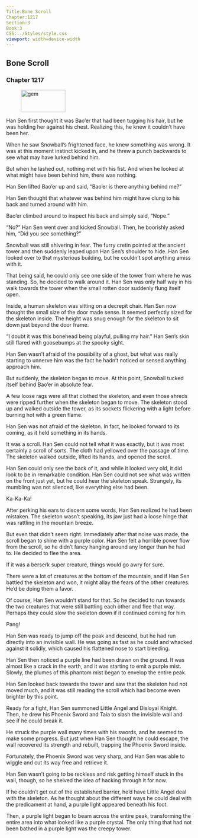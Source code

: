 ```yaml
---
Title:Bone Scroll 
Chapter:1217 
Section:3 
Book:3 
CSS:../Styles/style.css 
viewport: width=device-width
---
```

  
## Bone Scroll
### Chapter 1217
  
<figure>
	<img src="../Images/gem.gif" alt="gem" id="gem" width="120" height="60" />
</figure>
  

  
Han Sen first thought it was Bao’er that had been tugging his hair, but he was holding her against his chest. Realizing this, he knew it couldn’t have been her.

When he saw Snowball’s frightened face, he knew something was wrong. It was at this moment instinct kicked in, and he threw a punch backwards to see what may have lurked behind him.

But when he lashed out, nothing met with his fist. And when he looked at what might have been behind him, there was nothing.

Han Sen lifted Bao’er up and said, “Bao’er is there anything behind me?”

Han Sen thought that whatever was behind him might have clung to his back and turned around with him.

Bao’er climbed around to inspect his back and simply said, “Nope.”

“No?” Han Sen went over and kicked Snowball. Then, he boorishly asked him, “Did you see something?”

Snowball was still shivering in fear. The furry cretin pointed at the ancient tower and then suddenly leaped upon Han Sen’s shoulder to hide. Han Sen looked over to that mysterious building, but he couldn’t spot anything amiss with it.

That being said, he could only see one side of the tower from where he was standing. So, he decided to walk around it. Han Sen was only half way in his walk towards the tower when the small rotten door suddenly flung itself open.

Inside, a human skeleton was sitting on a decrepit chair. Han Sen now thought the small size of the door made sense. It seemed perfectly sized for the skeleton inside. The height was snug enough for the skeleton to sit down just beyond the door frame.

“I doubt it was this bonehead being playful, pulling my hair.” Han Sen’s skin still flared with goosebumps at the spooky sight.

Han Sen wasn’t afraid of the possibility of a ghost, but what was really starting to unnerve him was the fact he hadn’t noticed or sensed anything approach him.

But suddenly, the skeleton began to move. At this point, Snowball tucked itself behind Bao’er in absolute fear.

A few loose rags were all that clothed the skeleton, and even those shreds were ripped further when the skeleton began to move. The skeleton stood up and walked outside the tower, as its sockets flickering with a light before burning hot with a green flame.

Han Sen was not afraid of the skeleton. In fact, he looked forward to its coming, as it held something in its hands.

It was a scroll. Han Sen could not tell what it was exactly, but it was most certainly a scroll of sorts. The cloth had yellowed over the passage of time. The skeleton walked outside, lifted its hands, and opened the scroll.

Han Sen could only see the back of it, and while it looked very old, it did look to be in remarkable condition. Han Sen could not see what was written on the front just yet, but he could hear the skeleton speak. Strangely, its mumbling was not silenced, like everything else had been.

Ka-Ka-Ka!

After perking his ears to discern some words, Han Sen realized he had been mistaken. The skeleton wasn’t speaking, its jaw just had a loose hinge that was rattling in the mountain breeze.

But even that didn’t seem right. Immediately after that noise was made, the scroll began to shine with a purple color. Han Sen felt a horrible power flow from the scroll, so he didn’t fancy hanging around any longer than he had to. He decided to flee the area.

If it was a berserk super creature, things would go awry for sure.

There were a lot of creatures at the bottom of the mountain, and if Han Sen battled the skeleton and won, it might allay the fears of the other creatures. He’d be doing them a favor.

Of course, Han Sen wouldn’t stand for that. So he decided to run towards the two creatures that were still battling each other and flee that way. Perhaps they could slow the skeleton down if it continued coming for him.

Pang!

Han Sen was ready to jump off the peak and descend, but he had run directly into an invisible wall. He was going as fast as he could and whacked against it solidly, which caused his flattened nose to start bleeding.

Han Sen then noticed a purple line had been drawn on the ground. It was almost like a crack in the earth, and it was starting to emit a purple mist. Slowly, the plumes of this phantom mist began to envelop the entire peak.

Han Sen looked back towards the tower and saw that the skeleton had not moved much, and it was still reading the scroll which had become even brighter by this point.

Ready for a fight, Han Sen summoned Little Angel and Disloyal Knight. Then, he drew his Phoenix Sword and Taia to slash the invisible wall and see if he could break it.

He struck the purple wall many times with his swords, and he seemed to make some progress. But just when Han Sen thought he could escape, the wall recovered its strength and rebuilt, trapping the Phoenix Sword inside.

Fortunately, the Phoenix Sword was very sharp, and Han Sen was able to wiggle and cut its way free and retrieve it.

Han Sen wasn’t going to be reckless and risk getting himself stuck in the wall, though, so he shelved the idea of hacking through it for now.

If he couldn’t get out of the established barrier, he’d have Little Angel deal with the skeleton. As he thought about the different ways he could deal with the predicament at hand, a purple light appeared beneath his foot.

Then, a purple light began to beam across the entire peak, transforming the entire area into what looked like a purple crystal. The only thing that had not been bathed in a purple light was the creepy tower.